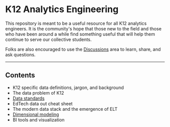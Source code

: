 # K12 Analytics Engineering

This repository is meant to be a useful resource for all K12 analytics engineers. It is the community's hope that those new to the field and those who have been around a while find something useful that will help them continue to serve our collective students.

Folks are also encouraged to use the [Discussions](https://github.com/K12-Analytics-Engineering/bootcamp/discussions) area to learn, share, and ask questions.

----

## Contents

- K12 specific data definitions, jargon, and background
- The data problem of K12
- [Data standards](./docs/data_standards.md)
- EdTech data out cheat sheet
- The modern data stack and the emergence of ELT
- [Dimensional modeling](./docs/dimensional_modeling.md)
- BI tools and visualization
